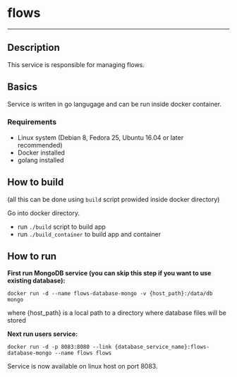 flows
==================

---

## Description

This service is responsible for managing flows.

## Basics

Service is writen in go langugage and can be run inside docker container.

###  Requirements

  * Linux system (Debian 8, Fedora 25, Ubuntu 16.04 or later recommended)
  * Docker installed
  * golang installed 

## How to build

(all this can be done using `build` script prowided inside docker directory)

Go into docker directory.

* run `./build` script to build app
* run `./build_container` to build app and container 

## How to run

__First run MongoDB service (you can skip this step if you want to use existing database):__

```
docker run -d --name flows-database-mongo -v {host_path}:/data/db mongo
```

where {host_path} is a local path to a directory where database files will be stored

__Next run users service:__

```
docker run -d -p 8083:8080 --link {database_service_name}:flows-database-mongo --name flows flows
```

Service is now available on linux host on port 8083.
